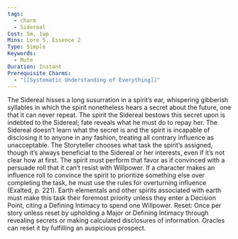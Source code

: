 ```yaml
---
tags:
  - charm
  - Sidereal
Cost: 5m, 1wp
Mins: Lore 5, Essence 2
Type: Simple
Keywords:
  - Mute
Duration: Instant
Prerequisite Charms:
  - "[[Systematic Understanding of Everything]]"
---
```

The Sidereal hisses a long susurration in a spirit’s ear, whispering gibberish syllables in which the spirit nonetheless hears a secret about the future, one that it can never repeat. The spirit the Sidereal bestows this secret upon is indebted to the Sidereal; fate reveals what he must do to repay her. The Sidereal doesn’t learn what the secret is and the spirit is incapable of disclosing it to anyone in any fashion, treating all contrary influence as unacceptable. The Storyteller chooses what task the spirit’s assigned, though it’s always beneficial to the Sidereal or her interests, even if it’s not clear how at first. The spirit must perform that favor as if convinced with a persuade roll that it can’t resist with Willpower. If a character makes an influence roll to convince the spirit to prioritize something else over completing the task, he must use the rules for overturning influence (Exalted, p. 221). Earth elementals and other spirits associated with earth must make this task their foremost priority unless they enter a Decision Point, citing a Defining Intimacy to spend one Willpower. Reset: Once per story unless reset by upholding a Major or Defining Intimacy through revealing secrets or making calculated disclosures of information. Oracles can reset it by fulfilling an auspicious prospect.